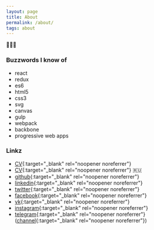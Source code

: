 ```yaml
---
layout: page
title: About
permalink: /about/
tags: about
---
```



👨🏻‍💻


### Buzzwords I know of
- react
- redux 
- es6 
- html5 
- css3 
- svg 
- canvas 
- gulp
- webpack 
- backbone 
- progressive web apps

### Linkz 
- [CV](/static/vlad_samoylov_CV.pdf){:target="_blank" rel="noopener noreferrer"}
- [CV](/static/vlad_samoylov_CV_rus.pdf){:target="_blank" rel="noopener noreferrer"} 🇷🇺
- [github](https://github.com/somevlad){:target="_blank" rel="noopener noreferrer"}
- [linkedin](https://www.linkedin.com/in/vladislav-samoylov-136606b9/){:target="_blank" rel="noopener noreferrer"}
- [twitter](https://twitter.com/somevlad){:target="_blank" rel="noopener noreferrer"}
- [facebook](https://www.facebook.com/SomeVlad){:target="_blank" rel="noopener noreferrer"}
- [vk](https://vk.com/some_vlad){:target="_blank" rel="noopener noreferrer"}
- [instagram](https://instagram.com/some_vlad){:target="_blank" rel="noopener noreferrer"}
- [telegram](https://t.me/some_vlad){:target="_blank" rel="noopener noreferrer"} 
([channel](https://t.me/vladsamoylov){:target="_blank" rel="noopener noreferrer"})